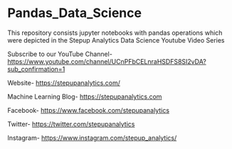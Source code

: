 # Pandas_Data_Science
This repository consists jupyter notebooks with pandas operations which were depicted in the Stepup Analytics Data Science
Youtube Video Series

Subscribe to our YouTube Channel- https://www.youtube.com/channel/UCnPFbCELnraHSDFS8SI2vDA?sub_confirmation=1

Website- https://stepupanalytics.com/

Machine Learning Blog- https://stepupanalytics.com

Facebook- https://www.facebook.com/stepupanalytics

Twitter- https://twitter.com/stepupanalytics

Instagram- https://www.instagram.com/stepup_analytics/
